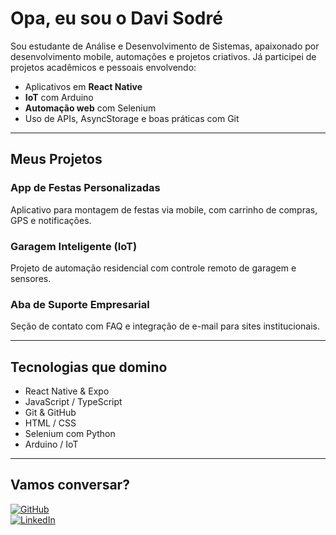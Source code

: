 # Opa, eu sou o Davi Sodré

Sou estudante de Análise e Desenvolvimento de Sistemas, apaixonado por desenvolvimento mobile, automações e projetos criativos. Já participei de projetos acadêmicos e pessoais envolvendo:

- Aplicativos em **React Native**
- **IoT** com Arduino
- **Automação web** com Selenium
- Uso de APIs, AsyncStorage e boas práticas com Git

---

## Meus Projetos

### App de Festas Personalizadas  
Aplicativo para montagem de festas via mobile, com carrinho de compras, GPS e notificações.

### Garagem Inteligente (IoT)  
Projeto de automação residencial com controle remoto de garagem e sensores.

### Aba de Suporte Empresarial  
Seção de contato com FAQ e integração de e-mail para sites institucionais.

---

## Tecnologias que domino

- React Native & Expo
- JavaScript / TypeScript
- Git & GitHub
- HTML / CSS
- Selenium com Python
- Arduino / IoT

---

## Vamos conversar?

[![GitHub](https://img.shields.io/badge/-GitHub-black?style=for-the-badge&logo=github&logoColor=white)](https://github.com/DaviSodre)  
[![LinkedIn](https://img.shields.io/badge/-LinkedIn-blue?style=for-the-badge&logo=linkedin&logoColor=white)](https://www.linkedin.com/in/davi-de-almeida-sodr%C3%A9-751612271/)
